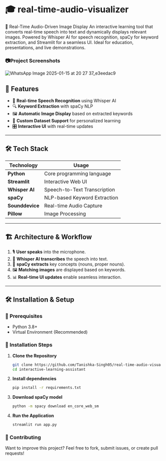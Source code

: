 # 🎓 real-time-audio-visualizer
📌 Real-Time Audio-Driven Image Display An interactive learning tool that converts real-time speech into text and dynamically displays relevant images. Powered by Whisper AI for speech recognition, spaCy for keyword extraction, and Streamlit for a seamless UI. Ideal for education, presentations, and live demonstrations. 

### 📷Project Screenshots
![WhatsApp Image 2025-01-15 at 20 27 37_e3eedac9](https://github.com/user-attachments/assets/a3e86317-4935-42ac-9d7e-a07a9d7f90ae)


## 🚀 Features
- 🎤 **Real-time Speech Recognition** using Whisper AI
- 🔍 **Keyword Extraction** with spaCy NLP
- 🖼️ **Automatic Image Display** based on extracted keywords
- 📁 **Custom Dataset Support** for personalized learning
- 🎛 **Interactive UI** with real-time updates

---

## 🛠️ Tech Stack
| Technology       | Usage |
|-----------------|-----------------------------------|
| **Python**      | Core programming language |
| **Streamlit**   | Interactive Web UI |
| **Whisper AI**  | Speech-to-Text Transcription |
| **spaCy**       | NLP-based Keyword Extraction |
| **Sounddevice** | Real-time Audio Capture |
| **Pillow**      | Image Processing |

---

## 🏗️ Architecture & Workflow
1. 🎙️ **User speaks** into the microphone.
2. 📝 **Whisper AI transcribes** the speech into text.
3. 🔎 **spaCy extracts** key concepts (nouns, proper nouns).
4. 🖼 **Matching images** are displayed based on keywords.
5. 📊 **Real-time UI updates** enable seamless interaction.

---

## 🛠 Installation & Setup

### 📌 Prerequisites
- Python 3.8+
- Virtual Environment (Recommended)

### 🔧 Installation Steps
1. **Clone the Repository**
   ```bash
   git clone https://github.com/Tanishka-Singh05/real-time-audio-visualizer.git
   cd interactive-learning-assistant
2. **Install dependencies**
   ```bash
   pip install -r requirements.txt
3. **Download spaCy model**
   ```bash
   python -m spacy download en_core_web_sm
4. **Run the Application**
   ```bash
   streamlit run app.py

### 🤝 Contributing
Want to improve this project? Feel free to fork, submit issues, or create pull requests!

